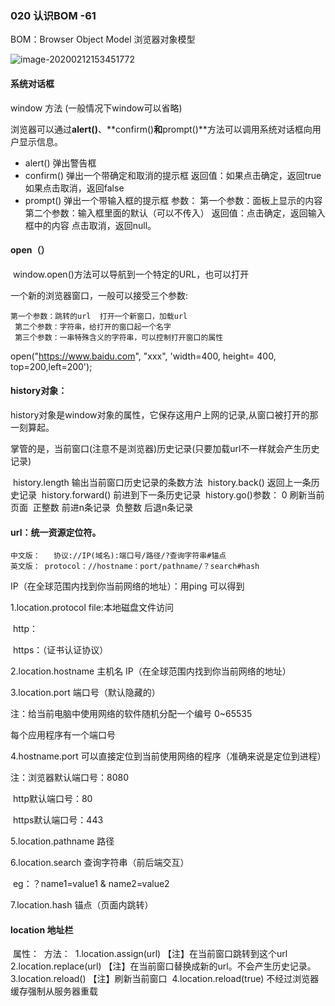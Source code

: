 ### 020   认识BOM    -61

BOM：Browser Object Model   浏览器对象模型

![image-20200212153451772](C:\Users\dell\AppData\Roaming\Typora\typora-user-images\image-20200212153451772.png)



#### 系统对话框

   window 方法 (一般情况下window可以省略)

​	浏览器可以通过**alert()**、**confirm()**和**prompt()**方法可以调用系统对话框向用户显示信息。

* alert() 弹出警告框
* confirm() 弹出一个带确定和取消的提示框
        返回值：如果点击确定，返回true
        如果点击取消，返回false
* prompt() 弹出一个带输入框的提示框
         参数：
             第一个参数：面板上显示的内容
             第二个参数：输入框里面的默认（可以不传入）
             返回值：点击确定，返回输入框中的内容
                    点击取消，返回null。



#### open（）

​	window.open()方法可以导航到一个特定的URL，也可以打开

一个新的浏览器窗口，一般可以接受三个参数:

 	第一个参数：跳转的url  打开一个新窗口，加载url
     第二个参数：字符串，给打开的窗口起一个名字
     第三个参数：一串特殊含义的字符串，可以控制打开窗口的属性

open("https://www.baidu.com", "xxx", 'width=400, height= 400, top=200,left=200');



#### history对象：

history对象是window对象的属性，它保存这用户上网的记录,从窗口被打开的那一刻算起。

掌管的是，当前窗口(注意不是浏览器)历史记录(只要加载url不一样就会产生历史记录)

​    history.length 输出当前窗口历史记录的条数方法
​    history.back()  返回上一条历史记录
​    history.forward() 前进到下一条历史记录
​    history.go()
​        参数： 0  刷新当前页面
​        正整数 前进n条记录
​        负整数 后退n条记录



#### url：统一资源定位符。

    中文版：   协议://IP(域名):端口号/路径/?查询字符串#锚点
    英文版： protocol：//hostname：port/pathname/？search#hash

IP（在全球范围内找到你当前网络的地址）：用ping 可以得到

1.location.protocol   file:本地磁盘文件访问

​					  http：

​					  https：（证书认证协议）

2.location.hostname	主机名  IP（在全球范围内找到你当前网络的地址）

3.location.port	   端口号（默认隐藏的）

注：给当前电脑中使用网络的软件随机分配一个编号   0~65535

每个应用程序有一个端口号

4.hostname.port	   可以直接定位到当前使用网络的程序（准确来说是定位到进程）

注：浏览器默认端口号：8080

​	http默认端口号：80

​	https默认端口号：443

5.location.pathname    路径

6.location.search   	查询字符串（前后端交互）

​    eg：？name1=value1 & name2=value2

7.location.hash		锚点（页面内跳转）



#### location  地址栏

​	属性：
​    方法：
​        1.location.assign(url)
​          【注】在当前窗口跳转到这个url
​        2.location.replace(url)
​          【注】在当前窗口替换成新的url。不会产生历史记录。
​        3.location.reload()
​          【注】刷新当前窗口
​        4.location.reload(true)   不经过浏览器缓存强制从服务器重载

